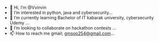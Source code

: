 - 👋 Hi, I’m @Vvinvin
- 👀 I’m interested in python, java and cybersecurity...
- 🌱 I’m currently learning Bachelor of IT kabarak university, cybersecurity Udemy ...
- 💞️ I’m looking to collaborate on hackathon contests ...
- 📫 How to reach me gmail; gmsoo254@gmail.com...

<!---
Vvinvin/Vvinvin is a ✨ special ✨ repository because its `README.md` (this file) appears on your GitHub profile.
You can click the Preview link to take a look at your changes.
--->
